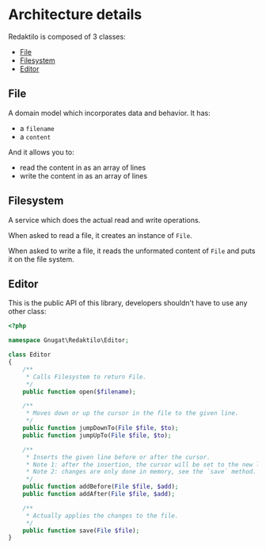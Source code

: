 # Architecture details

Redaktilo is composed of 3 classes:

* [File](#file)
* [Filesystem](#filesystem)
* [Editor](#editor)

## File

A domain model which incorporates data and behavior. It has:

* a `filename`
* a `content`

And it allows you to:

* read the content in as an array of lines
* write the content in as an array of lines

## Filesystem

A service which does the actual read and write operations.

When asked to read a file, it creates an instance of `File`.

When asked to write a file, it reads the unformated content of `File` and puts
it on the file system.

## Editor

This is the public API of this library, developers shouldn't have to use any
other class:

```php
<?php

namespace Gnugat\Redaktilo\Editor;

class Editor
{
    /**
     * Calls Filesystem to return File.
     */
    public function open($filename);

    /**
     * Moves down or up the cursor in the file to the given line.
     */
    public function jumpDownTo(File $file, $to);
    public function jumpUpTo(File $file, $to);

    /**
     * Inserts the given line before or after the cursor.
     * Note 1: after the insertion, the cursor will be set to the new line.
     * Note 2: changes are only done in memory, see the `save` method.
     */
    public function addBefore(File $file, $add);
    public function addAfter(File $file, $add);

    /**
     * Actually applies the changes to the file.
     */
    public function save(File $file);
}
```
